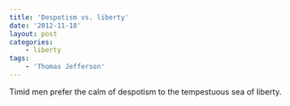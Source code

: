 ```yaml
---
title: 'Despotism vs. liberty'
date: '2012-11-18'
layout: post
categories:
    - liberty
tags:
    - 'Thomas Jefferson'
---
```


Timid men prefer the calm of despotism to the tempestuous sea of liberty.